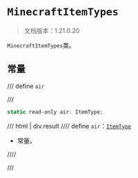# `MinecraftItemTypes`

> 文档版本：1.21.0.20

`MinecraftItemTypes`类。

## 常量

/// define
`air`


///

```js
static read-only air: ItemType;
```

/// html | div.result
//// define
`air`：[`ItemType`](./itemtype.md)

- 常量。


////

///

